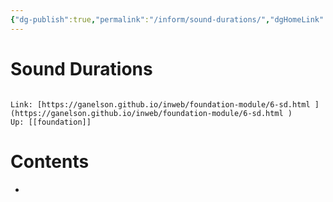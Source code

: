```yaml
---
{"dg-publish":true,"permalink":"/inform/sound-durations/","dgHomeLink":true,"dgPassFrontmatter":false}
---
```


# Sound Durations
```ad-info

Link: [https://ganelson.github.io/inweb/foundation-module/6-sd.html ](https://ganelson.github.io/inweb/foundation-module/6-sd.html )
Up: [[foundation]]
```

# Contents
- 